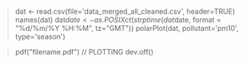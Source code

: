 
> dat <- read.csv(file='data_merged_all_cleaned.csv', header=TRUE)
> names(dat)
> dat$date <- as.POSIXct(strptime(dat$date, format = "%d/%m/%Y %H:%M", tz="GMT"))
> polarPlot(dat, pollutant='pm10', type='season')

> pdf("filename.pdf")
> // PLOTTING
> dev.off()
